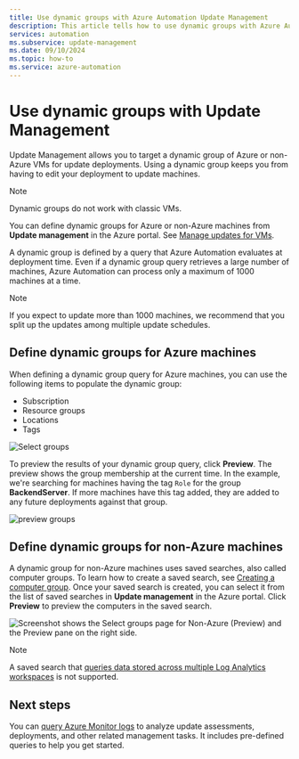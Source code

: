 ```yaml
---
title: Use dynamic groups with Azure Automation Update Management
description: This article tells how to use dynamic groups with Azure Automation Update Management.
services: automation
ms.subservice: update-management
ms.date: 09/10/2024
ms.topic: how-to
ms.service: azure-automation
---
```


# Use dynamic groups with Update Management

Update Management allows you to target a dynamic group of Azure or non-Azure VMs for update deployments. Using a dynamic group keeps you from having to edit your deployment to update machines.

> [!NOTE]
> Dynamic groups do not work with classic VMs.

You can define dynamic groups for Azure or non-Azure machines from **Update management** in the Azure portal. See [Manage updates for VMs](manage-updates-for-vm.md).

A dynamic group is defined by a query that Azure Automation evaluates at deployment time. Even if a dynamic group query retrieves a large number of machines, Azure Automation can process only a maximum of 1000 machines at a time.

> [!NOTE]
> If you expect to update more than 1000 machines, we recommend that you split up the updates among multiple update schedules. 

## Define dynamic groups for Azure machines

When defining a dynamic group query for Azure machines, you can use the following items to populate the dynamic group:

* Subscription
* Resource groups
* Locations
* Tags

![Select groups](./media/configure-groups/select-groups.png)

To preview the results of your dynamic group query, click **Preview**. The preview shows the group membership at the current time. In the example, we're searching for machines having the tag `Role` for the group **BackendServer**. If more machines have this tag added, they are added to any future deployments against that group.

![preview groups](./media/configure-groups/preview-groups.png)

## Define dynamic groups for non-Azure machines

A dynamic group for non-Azure machines uses saved searches, also called computer groups. To learn how to create a saved search, see [Creating a computer group](../../azure-monitor/logs/computer-groups.md#creating-a-computer-group). Once your saved search is created, you can select it from the list of saved searches in **Update management** in the Azure portal. Click **Preview** to preview the computers in the saved search.

![Screenshot shows the Select groups page for Non-Azure (Preview) and the Preview pane on the right side.](./media/configure-groups/select-groups-2.png)

> [!NOTE]
> A saved search that [queries data stored across multiple Log Analytics workspaces](../../azure-monitor/logs/cross-workspace-query.md) is not supported.

## Next steps

You can [query Azure Monitor logs](query-logs.md) to analyze update assessments, deployments, and other related management tasks. It includes pre-defined queries to help you get started.
